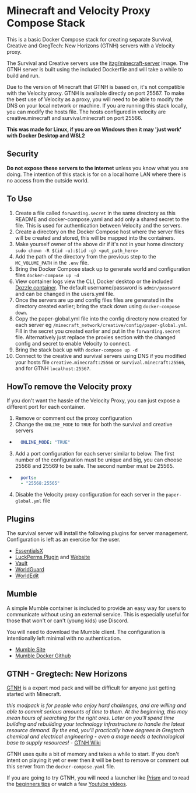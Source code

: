 # Minecraft and Velocity Proxy Compose Stack

This is a basic Docker Compose stack for creating separate Survival, Creative and GregTech: New Horizons (GTNH) servers with a Velocity proxy.

The Survival and Creative servers use the [itzg/minecraft-server](https://github.com/itzg/docker-minecraft-server) image. The GTNH server is built using the included Dockerfile and will take a while to build and run.

Due to the version of Minecraft that GTNH is based on, it's not compatible with the Velocity proxy. GTNH is available directly on port 25567.
To make the best use of Velocity as a proxy, you will need to be able to modify the DNS on your local network or machine. If you are running this stack locally, you can modify the hosts file. The hosts configured in velocity are creative.minecraft and survival.minecraft on port 25566.

**This was made for Linux, if you are on Windows then it may 'just work' with Docker Desktop and WSL2**

## Security

**Do not expose these servers to the internet** unless you know what you are doing. The intention of this stack is for on a local home LAN where there is no access from the outside world.

## To Use

1. Create a file called ```forwarding.secret``` in the same directory as this README and docker-compose.yaml and add only a shared secret to the file. This is used for authentication between Velocity and the servers.
2. Create a directory on the Docker Compose host where the server files will be created and stored, this will be mapped into the containers.
3. Make yourself owner of the above dir if it's not in your home directory ```sudo chown -R $(id -u):$(id -g) <put_path_here>```
4. Add the path of the directory from the previous step to the ```MC_VOLUME_PATH``` in the ```.env``` file.
5. Bring the Docker Compose stack up to generate world and configuration files ```docker-compose up -d```
6. View container logs view the CLI, Docker desktop or the included [Dozzle container](http://localhost:8888). The default username/password is ```admin/password``` and can be changed in the users.yml file.
7. Once the servers are up and config files files are generated in the directory created earlier; bring the stack down using ```docker-compose down```.
8. Copy the paper-global.yml file into the config directory now created for each server eg ```/minecraft_network/creative/config/paper-global.yml```. Fill in the secret you created earlier and put in the ```forwarding.secret``` file. Alternatively just replace the proxies section with the changed config and secret to enable Velocity to connect.
9. Bring the stack back up with ```docker-compose up -d```
10. Connect to the creative and survival servers using DNS if you modified your hosts file ```creative.minecraft:25566``` or ```survival.minecraft:25566```, and for GTNH ```localhost:25567```.


## HowTo remove the Velocity proxy

If you don't want the hassle of the Velocity Proxy, you can just expose a different port for each container.

1. Remove or comment out the proxy configuration
2. Change the ```ONLINE_MODE``` to ```TRUE``` for both the survival and creative servers
  - ```yaml
      ONLINE_MODE: "TRUE"
    ```
3. Add a port configuration for each server similar to below. The first number of the configuration must be unique and big, you can choose 25568 and 25569 to be safe. The second number must be 25565.
  - ```yaml
      ports:
      - "25568:25565"
    ```
4. Disable the Velocity proxy configuration for each server in the ```paper-global.yml``` file

## Plugins

The survival server will install the following plugins for server management. Configuration is left as an exercise for the user.

- [EssentialsX](https://modrinth.com/plugin/essentialsx)
- [LuckPerms Plugin](https://www.spigotmc.org/resources/luckperms.28140/) and [Website](https://luckperms.net/)
- [Vault](https://www.spigotmc.org/resources/vault.34315/)
- [WorldGuard](https://dev.bukkit.org/projects/worldguard)
- [WorldEdit](https://dev.bukkit.org/projects/worldedit)

## Mumble

A simple Mumble container is included to provide an easy way for users to communicate without using an external service. This is especially useful for those that won't or can't (young kids) use Discord.

You will need to download the Mumble client. The configuration is intentionally left minimal with no authentication.

- [Mumble Site](https://www.mumble.info/)
- [Mumble Docker Github](https://github.com/mumble-voip/mumble-docker)

## GTNH - Gregtech: New Horizons

[GTNH](https://www.gtnewhorizons.com/) is a expert mod pack and will be difficult for anyone just getting started with Minecraft.

*this modpack is for people who enjoy hard challenges, and are willing and able to commit serious amounts of time to them. At the beginning, this may mean hours of searching for the right ores. Later on you'll spend time building and rebuilding your technology infrastructure to handle the latest resource demand. By the end, you'll practically have degrees in Gregtech chemical and electrical engineering - even a mage needs a technological base to supply resources!* - [GTNH Wiki](https://wiki.gtnewhorizons.com/wiki/Beginner_Tips)

GTNH uses quite a bit of memory and takes a while to start. If you don't intent on playing it yet or ever then it will be best to remove or comment out this server from the ```docker-compose.yaml``` file.

If you are going to try GTNH, you will need a launcher like [Prism](https://prismlauncher.org/) and to read the [beginners tips](https://wiki.gtnewhorizons.com/wiki/Beginner_Tips) or watch a few [Youtube videos](https://www.youtube.com/playlist?list=PLXuMrF6IqkF3UHw5cDUyoR3pndJdVmkcp).